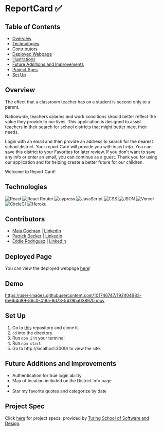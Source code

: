 # ReportCard ✅ 

## Table of Contents
  - [Overview](#overview)
  - [Technologies](#technologies)
  - [Contributors](#contributors)
  - [Deployed Webpage](#deployed-page)
  - [Illustrations](#illustrations)
  - [Future Additions and Improvements](#future-additions-and-improvements)
  - [Project Spec](#project-spec)
  - [Set Up](#set-up)

## Overview
  The effect that a classroom teacher has on a student is second only to a parent.
 
  Nationwide, teachers salaries and work conditions should better reflect the value they provide to our lives. This application is designed to assist teachers in their search for school districts that might better meet their needs.
  
  Login with an email and then provide an address to search for the nearest school district. Your report Card will provide you with *insert info*. You can save this district to your Favorites for later review. If you don't want to save any info or enter an email, you can continue as a guest. Thank you for using our application and for helping create a better future for our children. 
  
  Welcome to Report Card!

## Technologies
![React](https://img.shields.io/badge/react-%2320232a.svg?style=for-the-badge&logo=react&logoColor=%2361DAFB)
![React Router](https://img.shields.io/badge/React_Router-CA4245?style=for-the-badge&logo=react-router&logoColor=white)
![cypress](https://img.shields.io/badge/-cypress-%23E5E5E5?style=for-the-badge&logo=cypress&logoColor=058a5e)
![JavaScript](https://img.shields.io/badge/JavaScript-323330?style=for-the-badge&logo=javascript&logoColor=F7DF1E)
![CSS](https://img.shields.io/badge/CSS3-1572B6?style=for-the-badge&logo=css3&logoColor=white)
![JSON](https://img.shields.io/badge/json-5E5C5C?style=for-the-badge&logo=json&logoColor=white)
![Vercel](https://user-images.githubusercontent.com/101746747/188785090-4abee495-4f46-4dba-b554-e16ded576297.png)
![CircleCI](https://img.shields.io/badge/circle%20ci-%23161616.svg?style=for-the-badge&logo=circleci&logoColor=white)
![Heroku](https://img.shields.io/badge/heroku-%23430098.svg?style=for-the-badge&logo=heroku&logoColor=white)

## Contributors
- [Maia Cochran](https://github.com/Maia-Cochran) | [LinkedIn](https://www.linkedin.com/in/maiaecochran/)
- [Patrick Becker](https://github.com/PatrickGBecker) | [LinkedIn](https://www.linkedin.com/in/patrickgarrettbecker/)
- [Eddie Rodriguez](https://github.com/edjrodriguez) | [LinkedIn](https://www.linkedin.com/in/edward-rodriguez-1b497423b/)

## Deployed Page
You can view the deployed webpage [here](https://reportcard-8xtook7k8-report-card.vercel.app/)!

## Demo
https://user-images.githubusercontent.com/101746747/192404983-6e6b4d89-56c0-419a-9d73-5479ba038970.mov

## Set Up
1. Go to [this](https://github.com/camianderson/chefYeezy) repository and clone it. 
2. `cd` into the directory.
3. Run `npm i` in your terminal
4. Run `npm start`
6. Go to http://localhost:3000/ to view the site.

## Future Additions and Improvements
- Authentication for true login ability
- Map of location included on the District Info page
- 
- Star my favorite quotes and categorize by date

## Project Spec
Click [here](https://mod4.turing.edu/projects/capstone/index.html) for project specs, provided by [Turing School of Software and Design](https://turing.edu/).
